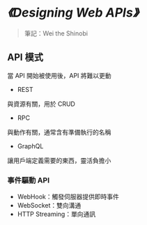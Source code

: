 # *《Designing Web APIs》*

> 筆記：Wei the Shinobi

## API 模式

當 API 開始被使用後，API 將難以更動

- REST

與資源有關，用於 CRUD

- RPC

與動作有關，通常含有準備執行的名稱

- GraphQL

讓用戶端定義需要的東西，靈活負擔小

### 事件驅動 API

- WebHook：觸發伺服器提供即時事件
- WebSocket：雙向溝通
- HTTP Streaming：單向通訊

